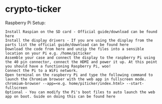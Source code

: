 # crypto-ticker

Raspberry Pi Setup:

    Install Raspian on the SD card - Official guide/download can be found here
    Install the display drivers - If you are using the display from the parts list the official guide/download can be found here
    Download the code from here and unzip the files into a sensible location on your Pi e.g. /home/piticker
    Assemble your case and connect the display to the raspberry Pi using the 40 pin connector, connect the HDMI and power it up. At this point you should have a functioning Raspberry Pi, woo!
    Connect the Pi to a WiFi network.
    Open terminal on the raspberry Pi and type the following command to launch the Chromium browser with the web app in fullscreen mode.
    chromium-browser --app=<e.g. home/piticker/index.html> --start-fullscreen
    Optional - You can modify the Pi's boot files to auto launch the web app on boot. Guide on doing this can be found here
